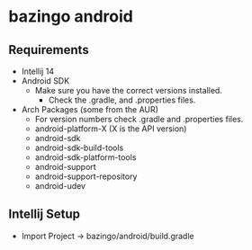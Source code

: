 # bazingo android

## Requirements
- Intellij 14
- Android SDK
  - Make sure you have the correct versions installed.
    - Check the .gradle, and .properties files.
- Arch Packages (some from the AUR)
  - For version numbers check .gradle and .properties files.
  - android-platform-X (X is the API version)
  - android-sdk
  - android-sdk-build-tools
  - android-sdk-platform-tools
  - android-support
  - android-support-repository
  - android-udev


## Intellij Setup
- Import Project -> bazingo/android/build.gradle
